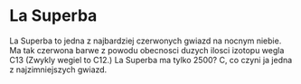 # La Superba

La Superba to jedna z najbardziej czerwonych gwiazd na nocnym niebie. Ma tak
czerwona barwe z powodu obecnosci duzych ilosci izotopu wegla C13 (Zwykly wegiel
to C12.) La Superba ma tylko 2500? C, co czyni ja jedna z najzimniejszych
gwiazd.
